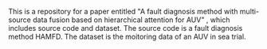 This is a repository for a paper entitled "A fault diagnosis method with multi-source data fusion based on hierarchical attention for AUV" , which includes source code and dataset.
The source code is a fault diagnosis method HAMFD.
The dataset is the moitoring data of an AUV in sea trial.
